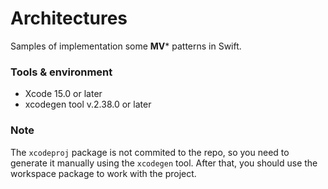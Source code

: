 # Architectures
Samples of implementation some **MV*** patterns in Swift. 

### Tools & environment
- Xcode 15.0 or later
- xcodegen tool v.2.38.0 or later

### Note
The `xcodeproj` package is not commited to the repo, so you need to generate it manually using the `xcodegen` tool. After that, you should use the workspace package to work with the project.